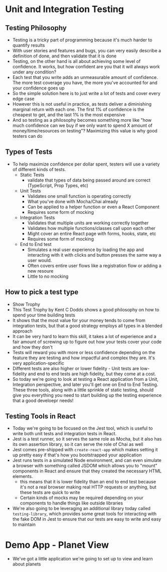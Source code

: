 # Unit and Integration Testing

## Testing Philosophy

- Testing is a tricky part of programming because it's much harder to quantify results
- With user stories and features and bugs, you can very easily describe a definition of done, and then validate that it is done
- Testing, on the other hand is all about achieving some level of confidence. It works, but how confident are you that it will always work under any condition?
- Each test that you write adds an unmeasurable amount of confidence. The more test coverage you have, the more you've accounted for and your confidence goes up
- So the simple solution here is to just write a lot of tests and cover every edge case
- However this is not useful in practice, as tests deliver a diminishing marginal return with each one. The first 1% of confidence is the cheapest to get, and the last 1% is the most expensive
- And so testing as a philosophy becomes something more like "how much confidence can we buy if we only want to spend X amount of money/time/resources on testing"? Maximizing this value is why good testers can do

## Types of Tests

- To help maximize confidence per dollar spent, testers will use a variety of different kinds of tests.
  - Static Tests
    - validate that types of data being passed around are correct (TypeScript, Prop Types, etc)
  - Unit Tests
    - Validates one small function is operating correctly
    - What you've done with Mocha/Chai already
    - Can be applied to a helper function or even a React Component
    - Requires some form of mocking
  - Integration Tests
    - Validates that multiple units are working correctly together
    - Validates how multiple functions/classes call upon each other
    - Might cover an entire React page with forms, hooks, state, etc
    - Requires some form of mocking
  - End to End test
    - Simulates a real user experience by loading the app and interacting with it with clicks and button presses the same way a user would.
    - Often covers entire user flows like a registration flow or adding a new resoure
    - Little to no mocking

## How to pick a test type

- Show Trophy
- This Test Trophy by Kent C Dodds shows a good philosophy on how to spend your time building tests
- It shows that the most value for your money tends to come from integration tests, but that a good strategy employs all types in a blended approach
- It can be very hard to learn this skill, it takes a lot of experience and a fair amount of screwing up to figure out how your tests cover your code and how they don't
- Tests will reward you with more or less confidence depending on the feature they are testing and how impactful and complex they are. It's very application-specific
- Different tests are also higher or lower fidelity - Unit tests are low-fidelity and end to end tests are high fidelity, but they come at a cost.
- So today we're going to look at testing a React application from a Unit, Integration perspective, and later you'll get one on End to End Testing. These three tools, along with a little sprinkle of static testing, should give you everything you need to start building up the testing experience that a good develoepr needs!

## Testing Tools in React

- Today we're going to be focused on the Jest tool, which is useful to write both unit tests and integration tests in React.
- Jest is a test runner, so it serves the same role as Mocha, but it also has its own assertion library, so it can serve the role of Chai as well
- Jest comes pre-shipped with `create-react-app` which makes setting it up pretty easy if that's how you bootstrapped your application
- Jest runs tests in a simulated Node environment, and can even simulate a browser with something called JSDOM which allows you to "mount" components in React and ensure that they created the necessary HTML elements.
  - this means that it is lower fidelity than an end to end test because it's not a real browser making real HTTP requests or anything, but these tests are quick to write
  - Certain kinds of mocks may be required depending on your components to handle things like outside libraries
- We're also going to be leveraging an additional library today called `testing-library`, which provides some great tools for interacting with the fake DOM in Jest to ensure that our tests are easy to write and easy to maintain

# Demo App - Planet View

- We've got a little application we're going to set up to view and learn about planets
